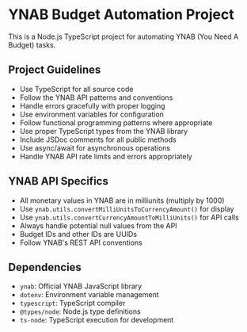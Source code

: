 <!-- Use this file to provide workspace-specific custom instructions to Copilot. For more details, visit https://code.visualstudio.com/docs/copilot/copilot-customization#_use-a-githubcopilotinstructionsmd-file -->

# YNAB Budget Automation Project

This is a Node.js TypeScript project for automating YNAB (You Need A Budget) tasks.

## Project Guidelines

- Use TypeScript for all source code
- Follow the YNAB API patterns and conventions
- Handle errors gracefully with proper logging
- Use environment variables for configuration
- Follow functional programming patterns where appropriate
- Use proper TypeScript types from the YNAB library
- Include JSDoc comments for all public methods
- Use async/await for asynchronous operations
- Handle YNAB API rate limits and errors appropriately

## YNAB API Specifics

- All monetary values in YNAB are in milliunits (multiply by 1000)
- Use `ynab.utils.convertMilliUnitsToCurrencyAmount()` for display
- Use `ynab.utils.convertCurrencyAmountToMilliUnits()` for API calls
- Always handle potential null values from the API
- Budget IDs and other IDs are UUIDs
- Follow YNAB's REST API conventions

## Dependencies

- `ynab`: Official YNAB JavaScript library
- `dotenv`: Environment variable management
- `typescript`: TypeScript compiler
- `@types/node`: Node.js type definitions
- `ts-node`: TypeScript execution for development

